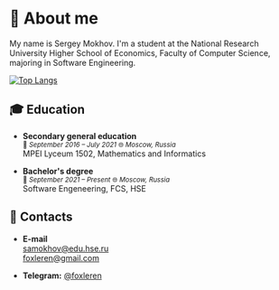 # :fox_face: About me

My name is Sergey Mokhov. I'm a student at the National Research University Higher School of Economics, Faculty of Computer Science, majoring in Software Engineering.



[![Top Langs](https://github-readme-stats.vercel.app/api/top-langs/?username=foxleren&layout=compact&hide=css,html)](https://github.com/anuraghazra/github-readme-stats)

## :mortar_board: Education

- **Secondary general education**<br />
<sup>:date: *September 2016 – July 2021* :globe_with_meridians: *Moscow, Russia* </sup><br />
MPEI Lyceum 1502, Mathematics and Informatics


- **Bachelor's degree**<br />
<sup>:date: *September 2021 – Present* :globe_with_meridians: *Moscow, Russia* </sup><br />
Software Engeneering, FCS, HSE


## 🤝 Contacts

- **E-mail** <br />
samokhov@edu.hse.ru <br />
foxleren@gmail.com

- **Telegram:** [@foxleren](https://t.me/foxleren)
